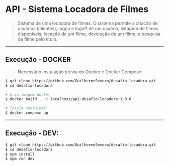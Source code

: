 # API - Sistema Locadora de Filmes
> Sistema de uma locadora de filmes. O sistema permite a criação de
usuários (clientes), logon e logoff de um usuário, listagem de filmes disponíveis, locação de um filme, devolução de um filme, e pesquisa de filme pelo título. 

---
## Execução - DOCKER
> Necessário instalação prévia do Docker e Docker Compose.
```sh
$ git clone https://github.com/GuilhermeSevero/desafio-locadora.git
$ cd desafio-locadora

# Cria imagem docker
$ docker build . -t localhost/api-desafio-locadora:1.0.0

# Inicia container
$ docker-compose up
```

---
## Execução - DEV:
```sh
$ git clone https://github.com/GuilhermeSevero/desafio-locadora.git
$ cd desafio-locadora
$ npm install
$ npm run dev 
```
